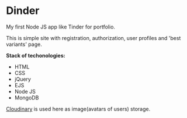 # Dinder
My first Node JS app like Tinder for portfolio.

This is simple site with registration, authorization, user profiles and 'best variants' page.

**Stack of techonologies:**
- HTML
- CSS
- jQuery
- EJS
- Node JS
- MongoDB

[Cloudinary](https://cloudinary.com) is used here as image(avatars of users) storage.
